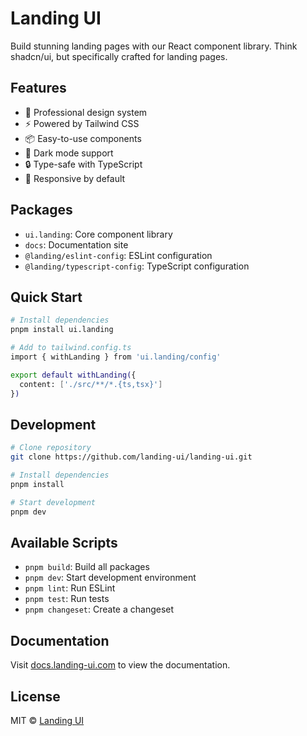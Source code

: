 # Landing UI

Build stunning landing pages with our React component library. Think shadcn/ui, but specifically crafted for landing pages.

## Features

- 🎨 Professional design system
- ⚡️ Powered by Tailwind CSS
- 📦 Easy-to-use components
- 🌙 Dark mode support
- 🔒 Type-safe with TypeScript
- 📱 Responsive by default

## Packages

- `ui.landing`: Core component library
- `docs`: Documentation site
- `@landing/eslint-config`: ESLint configuration
- `@landing/typescript-config`: TypeScript configuration

## Quick Start

```bash
# Install dependencies
pnpm install ui.landing

# Add to tailwind.config.ts
import { withLanding } from 'ui.landing/config'

export default withLanding({
  content: ['./src/**/*.{ts,tsx}']
})
```

## Development

```bash
# Clone repository
git clone https://github.com/landing-ui/landing-ui.git

# Install dependencies
pnpm install

# Start development
pnpm dev
```

## Available Scripts

- `pnpm build`: Build all packages
- `pnpm dev`: Start development environment
- `pnpm lint`: Run ESLint
- `pnpm test`: Run tests
- `pnpm changeset`: Create a changeset

## Documentation

Visit [docs.landing-ui.com](https://docs.landing-ui.com) to view the documentation.

## License

MIT © [Landing UI](https://landing-ui.com)
